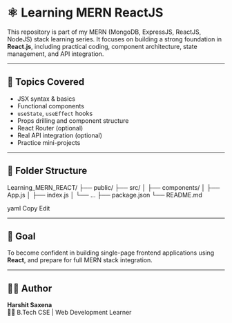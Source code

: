 # ⚛️ Learning MERN ReactJS

This repository is part of my MERN (MongoDB, ExpressJS, ReactJS, NodeJS) stack learning series. It focuses on building a strong foundation in **React.js**, including practical coding, component architecture, state management, and API integration.

---

## 🔧 Topics Covered

- JSX syntax & basics
- Functional components
- `useState`, `useEffect` hooks
- Props drilling and component structure
- React Router (optional)
- Real API integration (optional)
- Practice mini-projects

---

## 📁 Folder Structure

Learning_MERN_REACT/
├── public/
├── src/
│ ├── components/
│ ├── App.js
│ ├── index.js
│ └── ...
├── package.json
└── README.md

yaml
Copy
Edit

---

## 🎯 Goal

To become confident in building single-page frontend applications using **React**, and prepare for full MERN stack integration.

---

## 🧑‍💻 Author

**Harshit Saxena**  
👨‍🎓 B.Tech CSE | Web Development Learner
